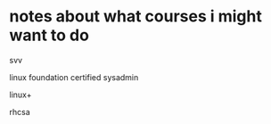 # notes about what courses i might want to do

svv

linux foundation certified sysadmin

linux+

rhcsa
